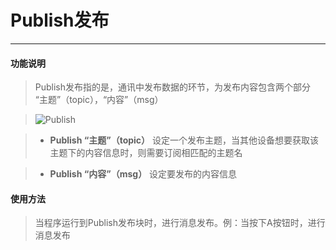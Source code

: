 # Publish发布
__________________________

#### 功能说明

>Publish发布指的是，通讯中发布数据的环节，为发布内容包含两个部分 “主题”（topic），“内容”（msg）

>![Publish](/image/MQTT/Publish.jpg)

>* __Publish “主题”（topic）__
设定一个发布主题，当其他设备想要获取该主题下的内容信息时，则需要订阅相匹配的主题名

>* __Publish “内容”（msg）__
设定要发布的内容信息

#### 使用方法

>当程序运行到Publish发布块时，进行消息发布。例：当按下A按钮时，进行消息发布
<!-- >![Repeat_user](/image/Loops/Repeat_user.gif) -->

